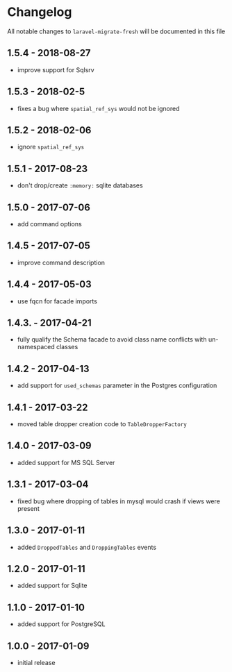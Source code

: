 # Changelog

All notable changes to `laravel-migrate-fresh` will be documented in this file

## 1.5.4 - 2018-08-27
- improve support for Sqlsrv

## 1.5.3 - 2018-02-5
- fixes a bug where `spatial_ref_sys` would not be ignored

## 1.5.2 - 2018-02-06
- ignore `spatial_ref_sys` 

## 1.5.1 - 2017-08-23
- don't drop/create `:memory:` sqlite databases

## 1.5.0 - 2017-07-06

- add command options

## 1.4.5 - 2017-07-05

- improve command description

## 1.4.4 - 2017-05-03

- use fqcn for facade imports

## 1.4.3. - 2017-04-21

- fully qualify the Schema facade to avoid class name conflicts with un-namespaced classes

## 1.4.2 - 2017-04-13

- add support for `used_schemas` parameter in the Postgres configuration

## 1.4.1 - 2017-03-22

- moved table dropper creation code to `TableDropperFactory`

## 1.4.0 - 2017-03-09

- added support for MS SQL Server

## 1.3.1 - 2017-03-04

- fixed bug where dropping of tables in mysql would crash if views were present

## 1.3.0 - 2017-01-11

- added `DroppedTables` and `DroppingTables` events

## 1.2.0 - 2017-01-11

- added support for Sqlite

## 1.1.0 - 2017-01-10

- added support for PostgreSQL

## 1.0.0 - 2017-01-09

- initial release
